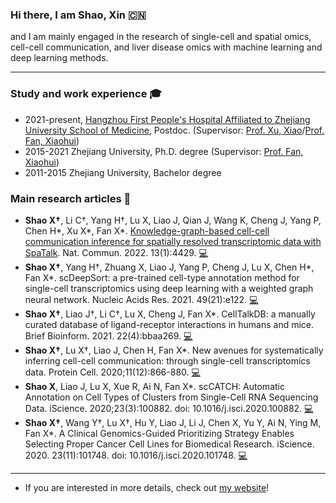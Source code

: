 ### Hi there, I am Shao, Xin 🇨🇳

and I am mainly engaged in the research of single-cell and spatial omics, cell-cell communication, and liver disease omics with machine learning and deep learning methods.

---

### Study and work experience 🎓

- 2021-present, [Hangzhou First People's Hospital Affiliated to Zhejiang University School of Medicine](https://www.hz-hospital.com/), Postdoc. (Supervisor: [Prof. Xu, Xiao](https://person.zju.edu.cn/0097425)/[Prof. Fan, Xiaohui](https://person.zju.edu.cn/fanxh))
- 2015-2021 Zhejiang University, Ph.D. degree (Supervisor: [Prof. Fan, Xiaohui](https://person.zju.edu.cn/fanxh))
- 2011-2015 Zhejiang University, Bachelor degree

### Main research articles 📑

- __Shao X†__, Li C†, Yang H†, Lu X, Liao J, Qian J, Wang K, Cheng J, Yang P, Chen H*, Xu X*, Fan X*. [Knowledge-graph-based cell-cell communication inference for spatially resolved transcriptomic data with SpaTalk](). Nat. Commun. 2022. 13(1):4429. [💻](https://github.com/ZJUFanLab/SpaTalk)
- __Shao X†__, Yang H†, Zhuang X, Liao J, Yang P, Cheng J, Lu X, Chen H*, Fan X*. scDeepSort: a pre-trained cell-type annotation method for single-cell transcriptomics using deep learning with a weighted graph neural network. Nucleic Acids Res. 2021. 49(21):e122. [💻]()
- __Shao X†__, Liao J†, Li C†, Lu X, Cheng J, Fan X*. CellTalkDB: a manually curated database of ligand-receptor interactions in humans and mice. Brief Bioinform. 2021. 22(4):bbaa269. [💻]()
- __Shao X†__, Lu X†, Liao J, Chen H, Fan X*. New avenues for systematically inferring cell-cell communication: through single-cell transcriptomics data. Protein Cell. 2020;11(12):866-880. [💻]()
- __Shao X__, Liao J, Lu X, Xue R, Ai N, Fan X*. scCATCH: Automatic Annotation on Cell Types of Clusters from Single-Cell RNA Sequencing Data. iScience. 2020;23(3):100882. doi: 10.1016/j.isci.2020.100882. [💻]()
- __Shao X†__, Wang Y†, Lu X†, Hu Y, Liao J, Li J, Chen X, Yu Y, Ai N, Ying M, Fan X*. A Clinical Genomics-Guided Prioritizing Strategy Enables Selecting Proper Cancer Cell Lines for Biomedical Research. iScience. 2020. 23(11):101748. doi: 10.1016/j.isci.2020.101748. [💻]()

---
- If you are interested in more details, check out [my website](https://person.zju.edu.cn/shaoxin)!






